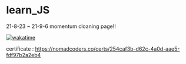 # learn_JS
21-8-23 ~ 21-9-6 
momentum cloaning page!!

[![wakatime](https://wakatime.com/badge/user/edfb174f-997d-4b7d-adce-a0da65b85634/project/e8874bab-c894-4a13-bc27-6d8175a77a6b.svg)](https://wakatime.com/badge/user/edfb174f-997d-4b7d-adce-a0da65b85634/project/e8874bab-c894-4a13-bc27-6d8175a77a6b)

certificate : https://nomadcoders.co/certs/254caf3b-d62c-4a0d-aae5-fdf97b2a2eb4
